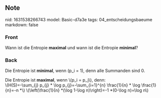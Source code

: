 ## Note
nid: 1631538266743
model: Basic-d7a3e
tags: 04_entscheidungsbaeume
markdown: false

### Front
Wann ist die Entropie <b>maximal</b> und wann ist die Entropie
<b>minimal</b>?

### Back
Die Entropie ist <b>minimal</b>, wenn \(p_i = 1\), denn alle Summanden sind 0.<div>
</div><div>Die Entropie ist <b>maximal</b>, wenn \(p_i = p_j\), denn:</div><div>
</div><div>\(H(S)=-\sum_{j} p_{j} * \log p_{j}=-\sum_{i=1}^{n} \frac{1}{n} * \log \frac{1}{n}=-n *\)
\(\left(\frac{1}{n} *(\log 1-\log n)\right)=-1 *(0-\log n)=\log n\)
</div>
